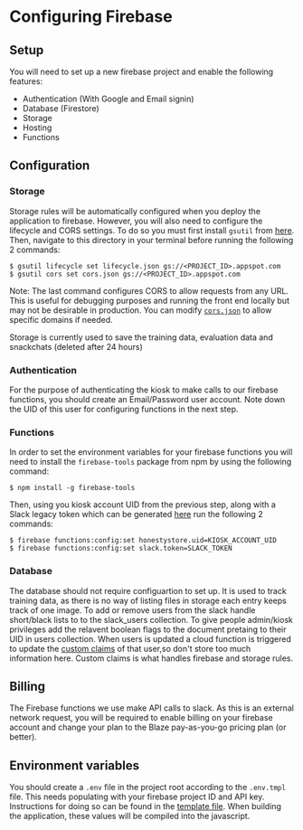# Configuring Firebase

## Setup

You will need to set up a new firebase project and enable the following features:

- Authentication (With Google and Email signin)
- Database (Firestore)
- Storage
- Hosting
- Functions

## Configuration

### Storage

Storage rules will be automatically configured when you deploy the application to firebase. However, you will also need to configure the lifecycle and CORS settings. To do so you must first install `gsutil` from [here](https://cloud.google.com/storage/docs/gsutil_install). Then, navigate to this directory in your terminal before running the following 2 commands:

```shell
$ gsutil lifecycle set lifecycle.json gs://<PROJECT_ID>.appspot.com
$ gsutil cors set cors.json gs://<PROJECT_ID>.appspot.com
```

Note: The last command configures CORS to allow requests from any URL. This is useful for debugging purposes and running the front end locally but may not be desirable in production. You can modify [`cors.json`](cors.json) to allow specific domains if needed.

Storage is currently used to save the training data, evaluation data and snackchats (deleted after 24 hours)

### Authentication

For the purpose of authenticating the kiosk to make calls to our firebase functions, you should create an Email/Password user account. Note down the UID of this user for configuring functions in the next step.

### Functions

In order to set the environment variables for your firebase functions you will need to install the `firebase-tools` package from npm by using the following command:

```shell
$ npm install -g firebase-tools
```

Then, using you kiosk account UID from the previous step, along with a Slack legacy token which can be generated [here](https://api.slack.com/custom-integrations/legacy-tokens#legacy-info) run the following 2 commands:

```shell
$ firebase functions:config:set honestystore.uid=KIOSK_ACCOUNT_UID
$ firebase functions:config:set slack.token=SLACK_TOKEN
```

### Database

The database should not require configuartion to set up. It is used to track training data, as there is no way of listing files in storage each entry keeps track of one image. To add or remove users from the slack handle short/black lists to to the slack_users collection. To give people admin/kiosk privileges add the relavent boolean flags to the document pretaing to their UID in users collection. When users is updated a cloud function is triggered to update the [custom claims](https://firebase.google.com/docs/auth/admin/create-custom-tokens) of that user,so don't store too much information here. Custom claims is what handles firebase and storage rules.

## Billing

The Firebase functions we use make API calls to slack. As this is an external network request, you will be required to enable billing on your firebase account and change your plan to the Blaze pay-as-you-go pricing plan (or better).

## Environment variables

You should create a `.env` file in the project root according to the `.env.tmpl` file. This needs populating with your firebase project ID and API key. Instructions for doing so can be found in the [template file](../.env.tmpl). When building the application, these values will be compiled into the javascript.
